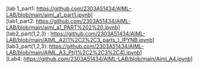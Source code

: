 [lab 1_part1: https://github.com/2303A51434/AIML-LAB/blob/main/aiml_a1_part1.ipynb]        
[lab1_part2: https://github.com/2303A51434/AIML-LAB/blob/main/aiml_a1_PART%202%20.ipynb]                   
[lab2_part(1,2,3) : https://github.com/2303A51434/AIML-LAB/blob/main/AIML_A2(1%2C2%2C3_parts_)_IPYNB.ipynb]         
[lab3_part(1,2,3): https://github.com/2303A51434/AIML-LAB/blob/main/AIML_A3_Pt(1%2C2%2C3%2C4).ipynb]                             
[Lab4: https://github.com/2303A51434/AIML-LAB/blob/main/Aiml_A4.ipynb]
